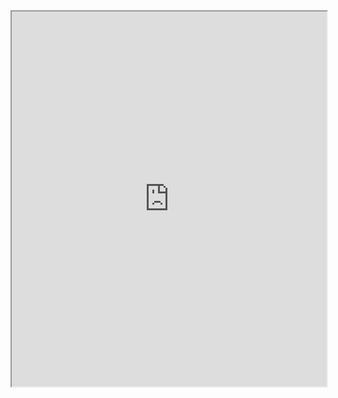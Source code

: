 <iframe src="https://drive.google.com/file/d/1OgF5Ua8x-lBHgX9vq9dgw4ofhCzSpVik/preview" width="100%" height="600px"></iframe>
